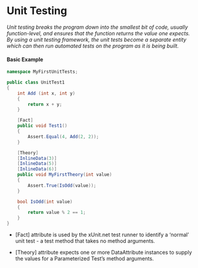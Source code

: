 # Unit Testing

*Unit testing breaks the program down into the smallest bit of code, usually function-level, and ensures that the function returns the value one expects. By using a unit testing framework, the unit tests become a separate entity which can then run automated tests on the program as it is being built.*

#### Basic Example

```csharp
namespace MyFirstUnitTests;

public class UnitTest1
{
    int Add (int x, int y) 
    {
        return x + y;
    }

    [Fact]
    public void Test1()
    {
        Assert.Equal(4, Add(2, 2));
    }

    [Theory]
    [InlineData(3)]
    [InlineData(5)]
    [InlineData(6)]
    public void MyFirstTheory(int value)
    {
        Assert.True(IsOdd(value));
    }

    bool IsOdd(int value)
    {
        return value % 2 == 1;
    }
}
```

- [Fact] attribute is used by the xUnit.net test runner to identify a ‘normal’ unit test - a test method that takes no method arguments.

- [Theory] attribute expects one or more DataAttribute instances to supply the values for a Parameterized Test’s method arguments.
